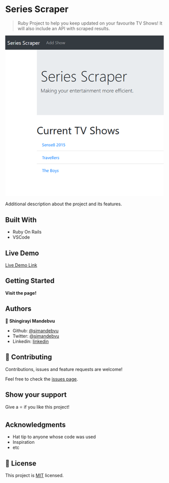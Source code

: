 # Series Scraper

> Ruby Project to help you keep updated on your favourite TV Shows! It will also include an API with scraped results.

![screenshot](./app_screenshot.png)

Additional description about the project and its features.

## Built With

- Ruby On Rails
- VSCode

## Live Demo

[Live Demo Link](https://series-scraper.herokuapp.com/)


## Getting Started

**Visit the page!**



## Authors

👤 **Shingirayi Mandebvu**

- Github: [@simandebvu](https://github.com/simandebvu)
- Twitter: [@simandebvu](https://twitter.com/simandebvu)
- Linkedin: [linkedin](https://linkedin.com/in/simandebvu)

## 🤝 Contributing

Contributions, issues and feature requests are welcome!

Feel free to check the [issues page](issues/).

## Show your support

Give a ⭐️ if you like this project!

## Acknowledgments

- Hat tip to anyone whose code was used
- Inspiration
- etc

## 📝 License

This project is [MIT](lic.url) licensed.